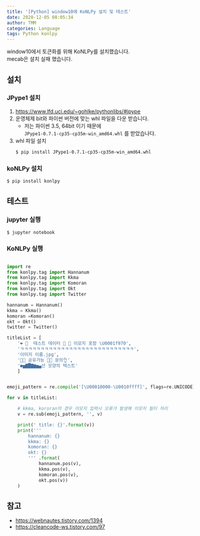 ```yaml
---
title: '[Python] window10에 KoNLPy 설치 및 테스트'
date: 2020-12-05 08:05:34
author: TMM
categories: Language
tags: Python konlpy
---
```


window10에서 토큰화를 위해 KoNLPy를 설치했습니다.<br />
mecab은 설치 실패 했습니다.<br />

## 설치

### JPype1 설치

1. https://www.lfd.uci.edu/~gohlke/pythonlibs/#jpype
1. 운영체제 bit와 파이썬 버전에 맞는 whl 파일을 다운 받습니다.
   - 저는 파이썬 3.5, 64bit 이기 때문에 `JPype1‑0.7.1‑cp35‑cp35m‑win_amd64.whl` 를 받았습나다.
1. whl 파일 설치
   ```bash
   $ pip install JPype1‑0.7.1‑cp35‑cp35m‑win_amd64.whl
   ```

### koNLPy 설치

```bash
$ pip install konlpy
```

## 테스트

### jupyter 실행

```bash
$ jupyter notebook
```

### KoNLPy 실행

```python

import re
from konlpy.tag import Hannanum
from konlpy.tag import Kkma
from konlpy.tag import Komoran
from konlpy.tag import Okt
from konlpy.tag import Twitter

hannanum = Hannanum()
kkma = Kkma()
komoran =Komoran()
okt = Okt()
twitter = Twitter()

titleList = [
    '❤ 💜  테스트 데이터 💚 💛 이모지 포함 \U0001f970',
    'ㅋㅋㅋㅋㅋㅋㅋㅋㅋㅋㅋㅋㅋㅋㅋㅋㅋㅋㅋㅋㅋㅋㅋㅋㅋㅋㅋㅋ',
    '이미지 이름.jpg',
    '💙🎁 공유가능 💙🎁 문의👌',
    '●▅▇█▇▆▅▄산 모양의 텍스트'
    ]


emoji_pattern = re.compile('[\U00010000-\U0010ffff]', flags=re.UNICODE)

for v in titleList:

    # kkma, kororan의 경우 이모지 입력시 오류가 발생해 이모지 필터 처리
    v = re.sub(emoji_pattern, '', v)

    print(' title: {}'.format(v))
    print('''
        hannanum: {}
        kkma: {}
        komoran: {}
        okt: {}
        ''' .format(
            hannanum.pos(v),
            kkma.pos(v),
            komoran.pos(v),
            okt.pos(v))
    )

```

## 참고

- https://webnautes.tistory.com/1394
- https://cleancode-ws.tistory.com/97

```toc

```
